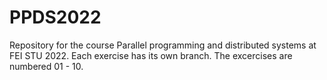 # PPDS2022
Repository for the course Parallel programming and distributed systems at FEI STU 2022.
Each exercise has its own branch. The excercises are numbered 01 - 10.
